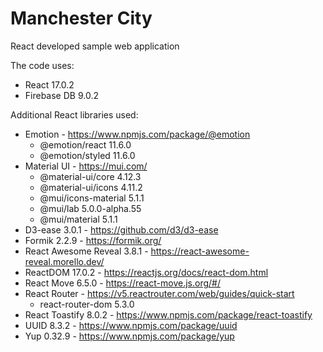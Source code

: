 # Manchester City
React developed sample web application

The code uses:
* React 17.0.2
* Firebase DB 9.0.2

Additional React libraries used:
* Emotion - https://www.npmjs.com/package/@emotion
    - @emotion/react 11.6.0
    - @emotion/styled 11.6.0
* Material UI - https://mui.com/
    - @material-ui/core 4.12.3 
    - @material-ui/icons 4.11.2
    - @mui/icons-material 5.1.1
    - @mui/lab 5.0.0-alpha.55
    - @mui/material 5.1.1
* D3-ease 3.0.1 - https://github.com/d3/d3-ease
* Formik 2.2.9 - https://formik.org/
* React Awesome Reveal 3.8.1 - https://react-awesome-reveal.morello.dev/
* ReactDOM 17.0.2 - https://reactjs.org/docs/react-dom.html
* React Move 6.5.0 - https://react-move.js.org/#/
* React Router - https://v5.reactrouter.com/web/guides/quick-start
    - react-router-dom 5.3.0
* React Toastify 8.0.2 - https://www.npmjs.com/package/react-toastify
* UUID 8.3.2 - https://www.npmjs.com/package/uuid
* Yup 0.32.9 - https://www.npmjs.com/package/yup 
